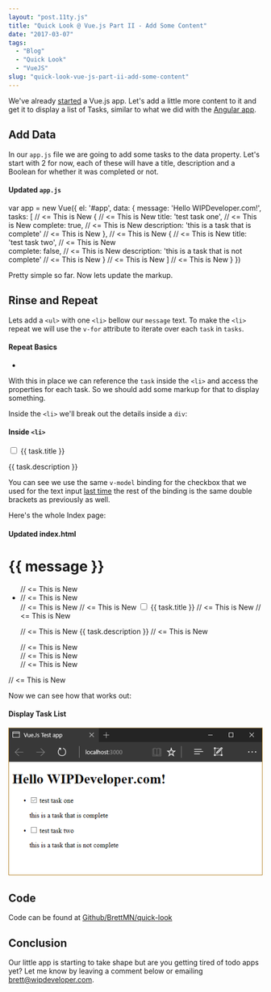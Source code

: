 ```yaml
---
layout: "post.11ty.js"
title: "Quick Look @ Vue.js Part II - Add Some Content"
date: "2017-03-07"
tags: 
  - "Blog"
  - "Quick Look"
  - "VueJS"
slug: "quick-look-vue-js-part-ii-add-some-content"
---
```


We've already [started](/2017/03/06/quick-look-vue-js) a Vue.js app. Let's add a little more content to it and get it to display a list of Tasks, similar to what we did with the [Angular app](/2017/02/20/quick-look-angular-part-ii-add-a-component/).

## Add Data

In our `app.js` file we are going to add some tasks to the data property. Let's start with 2 for now, each of these will have a title, description and a Boolean for whether it was completed or not.

#### Updated `app.js`

var app = new Vue({
  el: '#app',
  data: {
    message: 'Hello WIPDeveloper.com!',
    tasks: \[                                                   // <= This is New
      {                                                        // <= This is New
        title: 'test task one',                                // <= This is New
        complete: true,                                        // <= This is New
        description: 'this is a task that is complete'         // <= This is New
      },                                                       // <= This is New
      {                                                        // <= This is New
        title: 'test task two',                                // <= This is New  
        complete: false,                                       // <= This is New
        description: 'this is a task that is not complete'     // <= This is New
      }                                                        // <= This is New
    \]                                                          // <= This is New
  }
})

Pretty simple so far. Now lets update the markup.

## Rinse and Repeat

Lets add a `<ul>` with one `<li>` bellow our `message` text. To make the `<li>` repeat we will use the `v-for` attribute to iterate over each `task` in `tasks`.

#### Repeat Basics

<ul>
  <li v-for="task in tasks">
  </li>
</ul>

With this in place we can reference the `task` inside the `<li>` and access the properties for each task. So we should add some markup for that to display something.

Inside the `<li>` we'll break out the details inside a `div`:

#### Inside `<li>`

 <div>
    <label for="task-title">
      <input type="checkbox" v-model="task.complete" /> {{ task.title }}
    </label>
    <p>
      {{ task.description }}
    </p>
</div>

You can see we use the same `v-model` binding for the checkbox that we used for the text input [last time](2017/03/06/quick-look-vue-js) the rest of the binding is the same double brackets as previously as well.

Here's the whole Index page:

#### Updated index.html

<!DOCTYPE html>
<html lang="en">
<head>
  <meta charset="UTF-8">
  <meta name="viewport" content="width=device-width, initial-scale=1.0">
  <meta http-equiv="X-UA-Compatible" content="ie=edge">
  <title>Vue.Js Test app</title>
</head>
<body>
  <div id="app">
    <h1>{{ message }}</h1>
    <ul>                                                                        // <= This is New
      <li v-for="task in tasks">                                                // <= This is New
        <div>                                                                   // <= This is New
          <label for="task-title">                                              // <= This is New  
            <input type="checkbox" v-model="task.complete" /> {{ task.title }}  // <= This is New
          </label>                                                              // <= This is New  
          <p>                                                                   // <= This is New  
            {{ task.description }}                                              // <= This is New  
          </p>                                                                  // <= This is New  
        </div>                                                                  // <= This is New  
      </li>                                                                     // <= This is New                                              
    </ul>                                                                       // <= This is New  
  </div>

  <script src="https://unpkg.com/vue"></script>
  <script src="app.js"></script>
</body>
</html>

Now we can see how that works out:

#### Display Task List

![Display Task List](images/quick-look-vue-011.png)

## Code

Code can be found at [Github/BrettMN/quick-look](https://github.com/BrettMN/quick-look/tree/master/vue-quick-look)

## Conclusion

Our little app is starting to take shape but are you getting tired of todo apps yet? Let me know by leaving a comment below or emailing [brett@wipdeveloper.com](mailto:brett@wipdeveloper.com).
